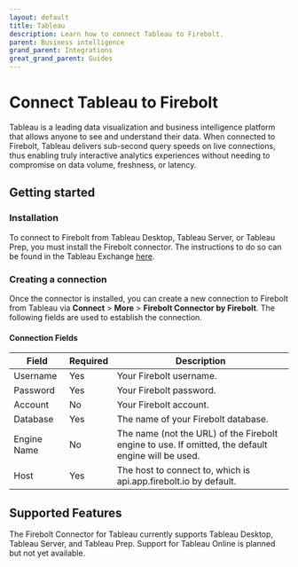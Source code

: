 ```yaml
---
layout: default
title: Tableau
description: Learn how to connect Tableau to Firebolt.
parent: Business intelligence
grand_parent: Integrations
great_grand_parent: Guides
---
```


# Connect Tableau to Firebolt

Tableau is a leading data visualization and business intelligence platform that allows anyone to see and understand their data. When connected to Firebolt, Tableau delivers sub-second query speeds on live connections, thus enabling truly interactive analytics experiences without needing to compromise on data volume, freshness, or latency.
  
## Getting started
  
### Installation

To connect to Firebolt from Tableau Desktop, Tableau Server, or Tableau Prep, you must install the Firebolt connector. The instructions to do so can be found in the Tableau Exchange [here](https://exchange.tableau.com/products/650).
  
### Creating a connection

Once the connector is installed, you can create a new connection to Firebolt from Tableau via **Connect** > **More** > **Firebolt Connector by Firebolt**. The following fields are used to establish the connection.

#### Connection Fields

| Field       | Required | Description                                                                                        |
|-------------|----------|----------------------------------------------------------------------------------------------------|
| Username    | Yes      | Your Firebolt username.                                                                            |
| Password    | Yes      | Your Firebolt password.                                                                            |
| Account     | No       | Your Firebolt account.                                                                             |
| Database    | Yes      | The name of your Firebolt database.                                                                |
| Engine Name | No       | The name (not the URL) of the Firebolt engine to use. If omitted, the default engine will be used. |
| Host        | Yes      | The host to connect to, which is api.app.firebolt.io by default.                                   |


## Supported Features

The Firebolt Connector for Tableau currently supports Tableau Desktop, Tableau Server, and Tableau Prep. Support for Tableau Online is planned but not yet available.
